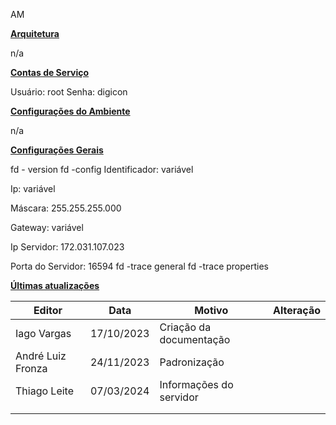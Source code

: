 AM

**<u>Arquitetura</u>**

n/a

**<u>Contas de Serviço</u>**

Usuário: root
Senha: digicon

**<u>Configurações do Ambiente</u>**

n/a

**<u>Configurações Gerais</u>**

fd - version
fd -config
Identificador: variável

Ip: variável

Máscara: 255.255.255.000

Gateway: variável

Ip Servidor: 172.031.107.023

Porta do Servidor: 16594
fd -trace general
fd -trace properties

**<u>Últimas atualizações</u>**  

| Editor            | Data       | Motivo                  | Alteração |
|-------------------|------------|-------------------------|-----------|
| Iago Vargas       | 17/10/2023 | Criação da documentação |          |
| André Luiz Fronza | 24/11/2023 | Padronização            |           |
| Thiago Leite      | 07/03/2024 | Informações do servidor |           |
|                   |            |                         |           |
|                   |            |                         |           |

